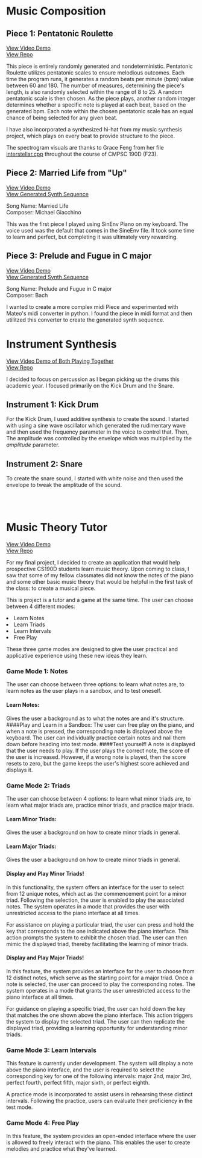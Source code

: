 
# Music Composition
## Piece 1: Pentatonic Roulette

[View Video Demo](https://www.youtube.com/watch?v=V5D3VugS19Q) <br>
[View Repo](https://github.com/allolib-s24/EricM/blob/master/tutorials/synthesis/PentatonicRoulette.cpp)


This piece is entirely randomly generated and nondeterministic. Pentatonic Roulette utilizes pentatonic scales to ensure melodious outcomes. Each time the program runs, it generates a random beats per minute (bpm) value between 60 and 180. The number of measures, determining the piece's length, is also randomly selected within the range of 8 to 25. A random pentatonic scale is then chosen. As the piece plays, another random integer determines whether a specific note is played at each beat, based on the generated bpm. Each note within the chosen pentatonic scale has an equal chance of being selected for any given beat.

I have also incorporated a synthesized hi-hat from my music synthesis project, which plays on every beat to provide structure to the piece.

The spectrogram visuals are thanks to Grace Feng from her file [interstellar.cpp](https://github.com/allolib-s23/demo-gracefeng05/blob/main/tutorials/synthesis/interstellar.cpp) throughout the course of CMPSC 190D (F23).


## Piece 2: Married Life from "Up"

[View Video Demo](https://www.youtube.com/watch?v=jDB0VDm9bJY&ab_channel=EricMarzouk)<br/>
[View Generated Synth Sequence](https://github.com/allolib-s24/EricM/blob/master/tutorials/synthesis/bin/SineEnv_Piano-data/Married%20Life%202.synthSequence)

Song Name: Married Life<br/>
Composer: Michael Giacchino

This was the first piece I played using SinEnv Piano on my keyboard. The voice used was the default that comes in the SineEnv file. It took some time to learn and perfect, but completing it was ultimately very rewarding.


## Piece 3: Prelude and Fugue in C major

[View Video Demo](https://www.youtube.com/watch?v=ED30iDwlX8U&ab_channel=EricMarzouk)<br/>
[View Generated Synth Sequence](https://github.com/allolib-s24/EricM/blob/master/tutorials/synthesis/bin/SineEnv_Piano-data/bach_no1.synthSequence)

Song Name: Prelude and Fugue in C major<br/>
Composer: Bach

I wanted to create a more complex midi Piece and experimented with Mateo's midi converter in python. I found the piece in midi format and then utilitzed this converter to create the generated synth sequence.

# Instrument Synthesis

[View Video Demo of Both Playing Together](https://www.youtube.com/watch?v=noniAIq45M8)<br/>
[View Repo](https://github.com/allolib-s24/EricM/blob/master/tutorials/synthesis/drums.cpp)


I decided to focus on percussion as I began picking up the drums this academic year. I focused primarily on the Kick Drum and the Snare.



## Instrument 1: Kick Drum

For the Kick Drum, I used additive synthesis to create the sound. I started with using a sine wave oscillator which generated the rudimentary wave and then used the frequency parameter in the voice to control that. Then, The amplitude was controlled by the envelope which was multiplied by the <i>amplitude</i> parameter.

## Instrument 2: Snare

To create the snare sound, I started with white noise and then used the envelope to tweak the amplitude of the sound.

<br/><br/>
# Music Theory Tutor

[View Video Demo](https://drive.google.com/file/d/1dybHt8PODsy6Fi9kOQFYpYUXGVToEJ10/view?usp=drive_link)<br/>
[View Repo](https://github.com/allolib-s24/EricM/blob/master/tutorials/synthesis/musictheory.cpp)

For my final project, I decided to create an application that would help prospective CS190D students learn music theory. Upon coming to class, I saw that some of my fellow classmates did not know the notes of the piano and some other basic music theory that would be helpful in the first task of the class: to create a musical piece.

This is project is a tutor and a game at the same time.
The user can choose between 4 different modes:
<li> Learn Notes</li>
<li> Learn Triads</li>
<li> Learn Intervals</li>
<li> Free Play</li>

These three game modes are designed to give the user practical and applicative experience using these new ideas they learn.

### Game Mode 1: Notes

The user can choose between three options: to learn what notes are, to learn notes as the user plays in a sandbox, and to test oneself.

#### Learn Notes: 
Gives the user a background as to what the notes are and it's structure.
####Play and Learn in a Sandbox:
The user can free play on the piano, and when a note is pressed, the corresponding note is displayed above the keyboard. The user can individually practice certain notes and nail them down before heading into test mode.
####Test yourself!
A note is displayed that the user needs to play. If the user plays the correct note, the score of the user is increased. However, if a wrong note is played, then the score resets to zero, but the game keeps the user's highest score achieved and displays it.

### Game Mode 2: Triads

The user can choose between 4 options: to learn what minor triads are, to learn what major triads are, practice minor triads, and practice major triads.

#### Learn Minor Triads:
Gives the user a background on how to create minor triads in general.

#### Learn Major Triads:
Gives the user a background on how to create minor triads in general.

#### Display and Play Minor Triads!

In this functionality, the system offers an interface for the user to select from 12 unique notes, which act as the commencement point for a minor triad. Following the selection, the user is enabled to play the associated notes. The system operates in a mode that provides the user with unrestricted access to the piano interface at all times.

For assistance on playing a particular triad, the user can press and hold the key that corresponds to the one indicated above the piano interface. This action prompts the system to exhibit the chosen triad. The user can then mimic the displayed triad, thereby facilitating the learning of minor triads.
#### Display and Play Major Triads!

In this feature, the system provides an interface for the user to choose from 12 distinct notes, which serve as the starting point for a major triad. Once a note is selected, the user can proceed to play the corresponding notes. The system operates in a mode that grants the user unrestricted access to the piano interface at all times.

For guidance on playing a specific triad, the user can hold down the key that matches the one shown above the piano interface. This action triggers the system to display the selected triad. The user can then replicate the displayed triad, providing a learning opportunity for understanding minor triads.
### Game Mode 3: Learn Intervals

This feature is currently under development. The system will display a note above the piano interface, and the user is required to select the corresponding key for one of the following intervals: major 2nd, major 3rd, perfect fourth, perfect fifth, major sixth, or perfect eighth.

A practice mode is incorporated to assist users in rehearsing these distinct intervals. Following the practice, users can evaluate their proficiency in the test mode.

### Game Mode 4: Free Play

In this feature, the system provides an open-ended interface where the user is allowed to freely interact with the piano. This enables the user to create melodies and practice what they've learned.
